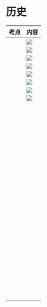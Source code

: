 # 历史


| 考点 | 内容                                                         |
| ---- | ------------------------------------------------------------ |
|      | ![](https://hera-webapp.fbstatic.cn/api/picture/download/416314221203456.jpeg) |
|      | ![](https://hera-webapp.fbstatic.cn/api/picture/download/416314221464576.jpeg) |
|      | ![](https://hera-webapp.fbstatic.cn/api/picture/download/416314221464577.jpeg) |
|      | ![](https://hera-webapp.fbstatic.cn/api/picture/download/416314221465600.jpeg) |
|      | ![](https://hera-webapp.fbstatic.cn/api/picture/download/416314221726720.jpeg) |
|      | ![](https://hera-webapp.fbstatic.cn/api/picture/download/416314221727744.jpeg) |
|      | ![](https://hera-webapp.fbstatic.cn/api/picture/download/416314221989888.jpeg) |
|      | ![](https://hera-webapp.fbstatic.cn/api/picture/download/416314221989889.jpeg) |
|      | ![]()                                                        |
|      | ![]()                                                        |
|      | ![]()                                                        |
|      | ![]()                                                        |
|      | ![]()                                                        |
|      | ![]()                                                        |
|      |                                                              |
|      |                                                              |
|      |                                                              |
|      |                                                              |
|      |                                                              |
|      |                                                              |
|      |                                                              |
|      |                                                              |
|      |                                                              |
|      |                                                              |
|      |                                                              |
|      |                                                              |
|      |                                                              |
|      |                                                              |
|      |                                                              |
|      |                                                              |
|      |                                                              |
|      |                                                              |
|      |                                                              |
|      |                                                              |
|      |                                                              |
|      |                                                              |
|      |                                                              |
|      |                                                              |
|      |                                                              |
|      |                                                              |
|      |                                                              |
|      |                                                              |
|      |                                                              |
|      |                                                              |
|      |                                                              |
|      |                                                              |
|      |                                                              |
|      |                                                              |
|      |                                                              |
|      |                                                              |
|      |                                                              |
|      |                                                              |
|      |                                                              |
|      |                                                              |
|      |                                                              |
|      |                                                              |
|      |                                                              |
|      |                                                              |
|      |                                                              |
|      |                                                              |
|      |                                                              |
|      |                                                              |
|      |                                                              |
|      |                                                              |
|      |                                                              |
|      |                                                              |
|      |                                                              |
|      |                                                              |
|      |                                                              |
|      |                                                              |
|      |                                                              |
|      |                                                              |
|      |                                                              |
|      |                                                              |
|      |                                                              |
|      |                                                              |
|      |                                                              |
|      |                                                              |
|      |                                                              |
|      |                                                              |
|      |                                                              |
|      |                                                              |
|      |                                                              |
|      |                                                              |
|      |                                                              |
|      |                                                              |
|      |                                                              |
|      |                                                              |
|      |                                                              |
|      |                                                              |
|      |                                                              |
|      |                                                              |
|      |                                                              |
|      |                                                              |
|      |                                                              |
|      |                                                              |
|      |                                                              |
|      |                                                              |



